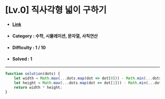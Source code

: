 # [Lv.0] 직사각형 넓이 구하기  
* #### [Link](https://school.programmers.co.kr/learn/courses/30/lessons/120585)
* #### Category : 수학, 시뮬레이션, 문자열, 사칙연산
* #### Difficulty : 1 / 10  
* #### Solved : 1

<hr />

```js
function solution(dots) {
    let width = Math.max(...dots.map(dot => dot[0])) - Math.min(...dots.map(dot => dot[0]));
    let height = Math.max(...dots.map(dot => dot[1])) - Math.min(...dots.map(dot => dot[1]));
    return width * height;
}
```
